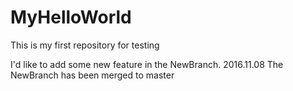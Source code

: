 # MyHelloWorld
This is my first repository for testing

I'd like to add some new feature in the NewBranch.
2016.11.08  The NewBranch has been merged to master
